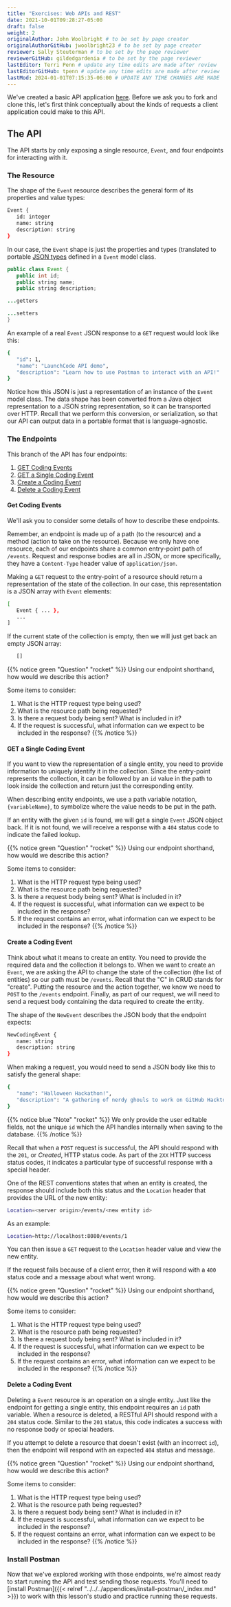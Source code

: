 ```yaml
---
title: "Exercises: Web APIs and REST"
date: 2021-10-01T09:28:27-05:00
draft: false
weight: 2
originalAuthor: John Woolbright # to be set by page creator
originalAuthorGitHub: jwoolbright23 # to be set by page creator
reviewer: Sally Steuterman # to be set by the page reviewer
reviewerGitHub: gildedgardenia # to be set by the page reviewer
lastEditor: Terri Penn # update any time edits are made after review
lastEditorGitHub: tpenn # update any time edits are made after review
lastMod: 2024-01-01T07:15:35-06:00 # UPDATE ANY TIME CHANGES ARE MADE
---
```


We've created a basic API application [here](https://github.com/LaunchCodeEducation/events-api). Before we ask you to fork and clone this, let's first think conceptually about the kinds of requests a client application could make to this API.

## The API

The API starts by only exposing a single resource, `Event`, and four endpoints for interacting with it.

### The Resource

The shape of the `Event` resource describes the general form of its properties and value types:

```bash {linenos=table}
Event {
   id: integer
   name: string
   description: string
}
```


In our case, the `Event` shape is just the properties and types (translated to portable [JSON types](https://json-schema.org/understanding-json-schema/reference/type.html) defined in a `Event` model class.

```java {linenos=table}
public class Event {
   public int id;
   public string name;
   public string description;

...getters

...setters
}
```

An example of a real `Event` JSON response to a `GET` request would look like this:

```bash {linenos=table}
{
   "id": 1,
   "name": "LaunchCode API demo",
   "description": "Learn how to use Postman to interact with an API!"
}
```

Notice how this JSON is just a representation of an instance of the `Event` model class. The data shape has been converted from a Java object representation to a JSON string representation, so it can be transported over HTTP. Recall that we perform this 
conversion, or serialization, so that our API can output data in a portable format that is language-agnostic.

### The Endpoints

This branch of the API has four endpoints: 

1. [GET Coding Events](#get-coding-events)
1. [GET a Single Coding Event](#get-a-single-coding-event)
1. [Create a Coding Event](#create-a-coding-event)
1. [Delete a Coding Event](#delete-a-coding-event)

#### Get Coding Events

We'll ask you to consider some details of how to describe these endpoints.

Remember, an endpoint is made up of a path (to the resource) and a method (action to take on the 
resource). Because we only have one resource, each of our endpoints share a common entry-point path of `/events`. Request and response bodies are all in JSON, or more specifically, they have a `Content-Type` header value of `application/json`.

Making a `GET` request to the entry-point of a resource should return a representation of the state of the collection. In our case, this representation is a JSON array with `Event` elements:

```bash
[
   Event { ... },
   ...
]
```

If the current state of the collection is empty, then we will just get back an empty JSON array:

```bash {linenos=table}
   []
```

{{% notice green "Question" "rocket" %}}
Using our endpoint shorthand, how would we describe this action?

Some items to consider:

1. What is the HTTP request type being used?
1. What is the resource path being requested?
1. Is there a request body being sent? What is included in it?
1. If the request is successful, what information can we expect to be included in the response?
{{% /notice %}}

#### GET a Single Coding Event

If you want to view the representation of a single entity, you need to provide information to uniquely identify it in the collection. Since the entry-point represents the collection, it can be followed by an `id` value in the path to look inside the collection and return just the corresponding entity.

When describing entity endpoints, we use a path variable notation, `{variableName}`, to symbolize where the value needs to be put in the path. 

If an entity with the given `id` is found, we will get a single `Event` JSON object back. If it is not found, we will receive a response with a `404` status code to indicate the failed lookup.

{{% notice green "Question" "rocket" %}}
Using our endpoint shorthand, how would we describe this action?

Some items to consider:

1. What is the HTTP request type being used?
1. What is the resource path being requested?
1. Is there a request body being sent? What is included in it?
1. If the request is successful, what information can we expect to be included in the response?
1. If the request contains an error, what information can we expect to be included in the response?
{{% /notice %}}

#### Create a Coding Event

Think about what it means to create an entity. You need to provide the required data and the collection it belongs to. When we want to create an `Event`, we are asking the API to change the state of the collection (the list of entities) so our path must be `/events`. Recall that the "C" in CRUD stands for "create". Putting the resource and the action together, we know we 
need to `POST` to the `/events` endpoint. Finally, as part of our request, we will need to send a request body containing the data required to create the entity.

The shape of the `NewEvent` describes the JSON body that the endpoint expects:

```bash
NewCodingEvent {
   name: string
   description: string
}
```

When making a request, you would need to send a JSON body like this to satisfy the general shape:

```bash
{
   "name": "Halloween Hackathon!",
   "description": "A gathering of nerdy ghouls to work on GitHub Hacktoberfest contributions"
}
```

{{% notice blue "Note" "rocket" %}}
We only provide the user editable fields, not the unique `id` which the API handles internally when saving to the database.
{{% /notice %}}

Recall that when a `POST` request is successful, the API should respond with the `201`, or *Created*, HTTP status code. As part of the `2XX` HTTP success status codes, it indicates a particular type of successful response with a special header.

One of the REST conventions states that when an entity is created, the response should include both this status and the `Location` header that provides the URL of the new entity:

```bash
Location=<server origin>/events/<new entity id>
```

As an example:

```bash {linenos=table}
Location=http://localhost:8080/events/1
```

You can then issue a `GET` request to the `Location` header value and view the new entity. 

If the request fails because of a client error, then it will respond with a `400` status code and a message about what went wrong.
 
{{% notice green "Question" "rocket" %}}
Using our endpoint shorthand, how would we describe this action?

Some items to consider:

1. What is the HTTP request type being used?
1. What is the resource path being requested?
1. Is there a request body being sent? What is included in it?
1. If the request is successful, what information can we expect to be included in the response?
1. If the request contains an error, what information can we expect to be included in the response?
{{% /notice %}}

#### Delete a Coding Event

Deleting a `Event` resource is an operation on a single entity. Just like the endpoint for getting a single entity, this endpoint requires an `id` path variable. When a resource is deleted, a RESTful API should respond with a `204` status code. Similar to the `201` status, this code indicates a success with no response body or special headers. 

If you attempt to delete a resource that doesn't exist (with an incorrect `id`), then the endpoint will respond with an expected `404` status and message.

{{% notice green "Question" "rocket" %}}
Using our endpoint shorthand, how would we describe this action?

Some items to consider:

1. What is the HTTP request type being used?
1. What is the resource path being requested?
1. Is there a request body being sent? What is included in it?
1. If the request is successful, what information can we expect to be included in the response?
1. If the request contains an error, what information can we expect to be included in the response?
{{% /notice %}}

### Install Postman
Now that we've explored working with those endpoints, we're almost ready to start running the API and test sending those requests. 
You'll need to [install Postman]({{< relref "../../../appendices/install-postman/_index.md" >}}) to work with this lesson's studio and practice running these requests.
